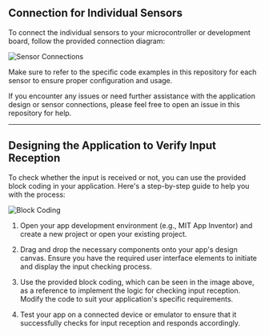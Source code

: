## Connection for Individual Sensors

To connect the individual sensors to your microcontroller or development board, follow the provided connection diagram:

![Sensor Connections](https://user-images.githubusercontent.com/75977813/236363477-46f8ff11-3988-4d2b-9248-b9ff132f9191.png)

Make sure to refer to the specific code examples in this repository for each sensor to ensure proper configuration and usage.

If you encounter any issues or need further assistance with the application design or sensor connections, please feel free to open an issue in this repository for help.

--------------------

## Designing the Application to Verify Input Reception

To check whether the input is received or not, you can use the provided block coding in your application. Here's a step-by-step guide to help you with the process:

![Block Coding](https://user-images.githubusercontent.com/75977813/236363338-2db0df82-ad4d-4540-bbee-1fff4cd8bb8d.png)

1. Open your app development environment (e.g., MIT App Inventor) and create a new project or open your existing project.

2. Drag and drop the necessary components onto your app's design canvas. Ensure you have the required user interface elements to initiate and display the input checking process.

3. Use the provided block coding, which can be seen in the image above, as a reference to implement the logic for checking input reception. Modify the code to suit your application's specific requirements.

4. Test your app on a connected device or emulator to ensure that it successfully checks for input reception and responds accordingly.

